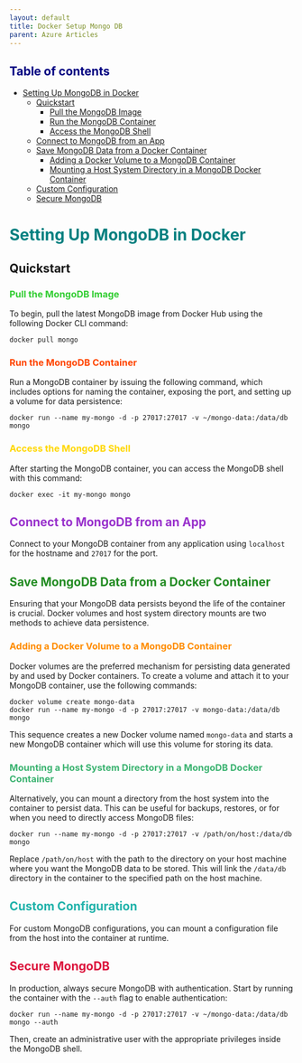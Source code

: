 ```yaml
---
layout: default
title: Docker Setup Mongo DB
parent: Azure Articles
---
```


## <span style="color: navy;">Table of contents</span>
- [Setting Up MongoDB in Docker](#setting-up-mongodb-in-docker)
  - [Quickstart](#quickstart)
    - [Pull the MongoDB Image](#pull-the-mongodb-image)
    - [Run the MongoDB Container](#run-the-mongodb-container)
    - [Access the MongoDB Shell](#access-the-mongodb-shell)
  - [Connect to MongoDB from an App](#connect-to-mongodb-from-an-app)
  - [Save MongoDB Data from a Docker Container](#save-mongodb-data-from-a-docker-container)
    - [Adding a Docker Volume to a MongoDB Container](#adding-a-docker-volume-to-a-mongodb-container)
    - [Mounting a Host System Directory in a MongoDB Docker Container](#mounting-a-host-system-directory-in-a-mongodb-docker-container)
  - [Custom Configuration](#custom-configuration)
  - [Secure MongoDB](#secure-mongodb)


# <span style="color: teal;">Setting Up MongoDB in Docker</span>

## Quickstart

### <span style="color: #32CD32;">Pull the MongoDB Image</span>
To begin, pull the latest MongoDB image from Docker Hub using the following Docker CLI command:

```
docker pull mongo
```

### <span style="color: #FF4500;">Run the MongoDB Container</span>
Run a MongoDB container by issuing the following command, which includes options for naming the container, exposing the port, and setting up a volume for data persistence:

```
docker run --name my-mongo -d -p 27017:27017 -v ~/mongo-data:/data/db mongo
```

### <span style="color: #FFD700;">Access the MongoDB Shell</span>
After starting the MongoDB container, you can access the MongoDB shell with this command:

```
docker exec -it my-mongo mongo
```

## <span style="color: #9932CC;">Connect to MongoDB from an App</span>
Connect to your MongoDB container from any application using `localhost` for the hostname and `27017` for the port.

## <span style="color: forestgreen;">Save MongoDB Data from a Docker Container</span>

Ensuring that your MongoDB data persists beyond the life of the container is crucial. Docker volumes and host system directory mounts are two methods to achieve data persistence.

### <span style="color: #FF8C00;">Adding a Docker Volume to a MongoDB Container</span>
Docker volumes are the preferred mechanism for persisting data generated by and used by Docker containers. To create a volume and attach it to your MongoDB container, use the following commands:

```
docker volume create mongo-data
docker run --name my-mongo -d -p 27017:27017 -v mongo-data:/data/db mongo
```

This sequence creates a new Docker volume named `mongo-data` and starts a new MongoDB container which will use this volume for storing its data.

### <span style="color: #3CB371;">Mounting a Host System Directory in a MongoDB Docker Container</span>
Alternatively, you can mount a directory from the host system into the container to persist data. This can be useful for backups, restores, or for when you need to directly access MongoDB files:

```
docker run --name my-mongo -d -p 27017:27017 -v /path/on/host:/data/db mongo
```

Replace `/path/on/host` with the path to the directory on your host machine where you want the MongoDB data to be stored. This will link the `/data/db` directory in the container to the specified path on the host machine.

## <span style="color: #20B2AA;">Custom Configuration</span>
For custom MongoDB configurations, you can mount a configuration file from the host into the container at runtime.

## <span style="color: #DC143C;">Secure MongoDB</span>
In production, always secure MongoDB with authentication. Start by running the container with the `--auth` flag to enable authentication:

```
docker run --name my-mongo -d -p 27017:27017 -v ~/mongo-data:/data/db mongo --auth
```

Then, create an administrative user with the appropriate privileges inside the MongoDB shell.
